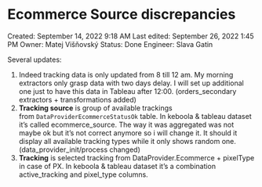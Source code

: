 # Ecommerce Source discrepancies

Created: September 14, 2022 9:18 AM
Last edited: September 26, 2022 1:45 PM
Owner: Matej Višňovský
Status: Done
Engineer: Slava Gatin

Several updates:

1. Indeed tracking data is only updated from 8 till 12 am. My morning extractors only grasp data with two days delay. I will set up additional one just to have this data in Tableau after 12:00. (orders_secondary extractors + transformations added)
2. **Tracking source** is group of available trackings from `DataProviderEcommerceStatusOk` table. In keboola & tableau dataset it’s called ecommerce_source. The way it was aggregated was not maybe ok but it’s not correct anymore so i will change it. It should it display all available tracking types while it only shows random one. (data_provider_init/process changed)
3. **Tracking** is selected tracking from DataProvider.Ecommerce + pixelType in case of PX. In keboola & tableau dataset it’s a combination active_tracking and pixel_type columns.